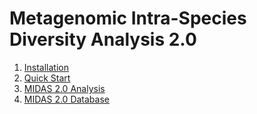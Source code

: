 # Metagenomic Intra-Species Diversity Analysis 2.0

1. [Installation](https://github.com/czbiohub/MIDAS2.0/wiki/1.-Installation)
2. [Quick Start](https://github.com/czbiohub/MIDAS2.0/wiki/2.-Quickstart)
3. [MIDAS 2.0 Analysis](https://github.com/czbiohub/MIDAS2.0/wiki/3.-MIDAS-2.0)
4. [MIDAS 2.0 Database](https://github.com/czbiohub/MIDAS2.0/wiki/4.-MIDAS-Database)
